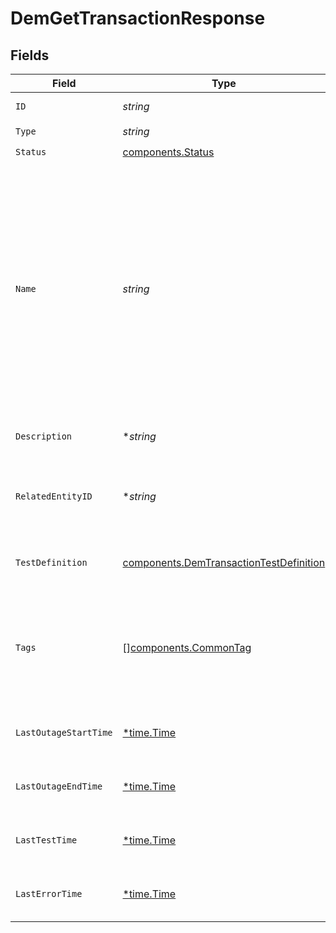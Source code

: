 # DemGetTransactionResponse


## Fields

| Field                                                                                                                                                                                                               | Type                                                                                                                                                                                                                | Required                                                                                                                                                                                                            | Description                                                                                                                                                                                                         | Example                                                                                                                                                                                                             |
| ------------------------------------------------------------------------------------------------------------------------------------------------------------------------------------------------------------------- | ------------------------------------------------------------------------------------------------------------------------------------------------------------------------------------------------------------------- | ------------------------------------------------------------------------------------------------------------------------------------------------------------------------------------------------------------------- | ------------------------------------------------------------------------------------------------------------------------------------------------------------------------------------------------------------------- | ------------------------------------------------------------------------------------------------------------------------------------------------------------------------------------------------------------------- |
| `ID`                                                                                                                                                                                                                | *string*                                                                                                                                                                                                            | :heavy_check_mark:                                                                                                                                                                                                  | N/A                                                                                                                                                                                                                 | e-1448474379026206720                                                                                                                                                                                               |
| `Type`                                                                                                                                                                                                              | *string*                                                                                                                                                                                                            | :heavy_check_mark:                                                                                                                                                                                                  | N/A                                                                                                                                                                                                                 | SyntheticTransaction                                                                                                                                                                                                |
| `Status`                                                                                                                                                                                                            | [components.Status](../../models/components/status.md)                                                                                                                                                              | :heavy_check_mark:                                                                                                                                                                                                  | N/A                                                                                                                                                                                                                 | up                                                                                                                                                                                                                  |
| `Name`                                                                                                                                                                                                              | *string*                                                                                                                                                                                                            | :heavy_check_mark:                                                                                                                                                                                                  | Name of the transaction, which must be unique within the organization. The name must not contain any control characters, any white space other than space (U+0020), or any consecutive, leading or trailing spaces. |                                                                                                                                                                                                                     |
| `Description`                                                                                                                                                                                                       | **string*                                                                                                                                                                                                           | :heavy_minus_sign:                                                                                                                                                                                                  | Description of the transaction.                                                                                                                                                                                     |                                                                                                                                                                                                                     |
| `RelatedEntityID`                                                                                                                                                                                                   | **string*                                                                                                                                                                                                           | :heavy_minus_sign:                                                                                                                                                                                                  | Id of an entity to which the transaction is connected.                                                                                                                                                              |                                                                                                                                                                                                                     |
| `TestDefinition`                                                                                                                                                                                                    | [components.DemTransactionTestDefinition](../../models/components/demtransactiontestdefinition.md)                                                                                                                  | :heavy_check_mark:                                                                                                                                                                                                  | Test definition for the transaction.                                                                                                                                                                                |                                                                                                                                                                                                                     |
| `Tags`                                                                                                                                                                                                              | [][components.CommonTag](../../models/components/commontag.md)                                                                                                                                                      | :heavy_minus_sign:                                                                                                                                                                                                  | Entity tags. Tag is a key-value pair, where there may be only single tag value for the same key.                                                                                                                    |                                                                                                                                                                                                                     |
| `LastOutageStartTime`                                                                                                                                                                                               | [*time.Time](https://pkg.go.dev/time#Time)                                                                                                                                                                          | :heavy_minus_sign:                                                                                                                                                                                                  | Time when the last outage started.                                                                                                                                                                                  | 2025-01-15T14:31:19.735Z                                                                                                                                                                                            |
| `LastOutageEndTime`                                                                                                                                                                                                 | [*time.Time](https://pkg.go.dev/time#Time)                                                                                                                                                                          | :heavy_minus_sign:                                                                                                                                                                                                  | Time when the last outage ended.                                                                                                                                                                                    | 2025-01-15T14:31:19.735Z                                                                                                                                                                                            |
| `LastTestTime`                                                                                                                                                                                                      | [*time.Time](https://pkg.go.dev/time#Time)                                                                                                                                                                          | :heavy_minus_sign:                                                                                                                                                                                                  | Time when the last test was performed.                                                                                                                                                                              | 2025-01-15T14:31:19.735Z                                                                                                                                                                                            |
| `LastErrorTime`                                                                                                                                                                                                     | [*time.Time](https://pkg.go.dev/time#Time)                                                                                                                                                                          | :heavy_minus_sign:                                                                                                                                                                                                  | Last time when a synthetic test failed.                                                                                                                                                                             | 2025-01-15T14:31:19.735Z                                                                                                                                                                                            |